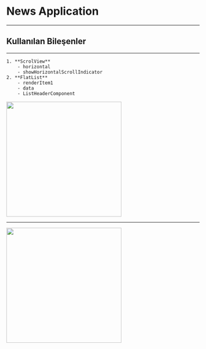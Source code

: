 # News Application

---

## Kullanılan Bileşenler
---

    1. **ScrolView**
        - horizontal
        - showHorizontalScrollIndicator
    2. **FlatList**
        - renderItem1
        - data
        - ListHeaderComponent




<a target="_blank" href="./SS/bodySS.gif">
<img src="./SS/bodySS.gif" width="300">
</a>




---



<a target="_blank" href="./SS/bannerSS.gif">
<img src="./SS/bannerSS.gif" width="300">
</a>


